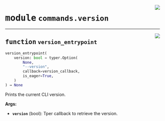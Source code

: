 <!-- markdownlint-disable -->

<a href="https://github.com/gizatechxyz/giza-cli/blob/main/giza/commands/version.py#L0"><img align="right" style="float:right;" src="https://img.shields.io/badge/-source-cccccc?style=flat-square"></a>

# <kbd>module</kbd> `commands.version`





---

<a href="https://github.com/gizatechxyz/giza-cli/blob/main/giza/commands/version.py#L6"><img align="right" style="float:right;" src="https://img.shields.io/badge/-source-cccccc?style=flat-square"></a>

## <kbd>function</kbd> `version_entrypoint`

```python
version_entrypoint(
    version: bool = typer.Option(
        None,
        "--version",
        callback=version_callback,
        is_eager=True,
    )
) → None
```

Prints the current CLI version. 



**Args:**
 
 - <b>`version`</b> (bool):  Tper callback to retrieve the version. 


